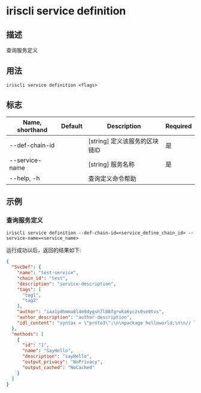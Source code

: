 # iriscli service definition

## 描述

查询服务定义

## 用法

```
iriscli service definition <flags>
```

## 标志

| Name, shorthand | Default | Description                | Required |
| --------------- | ------- | -------------------------- | -------- |
| --def-chain-id  |         | [string] 定义该服务的区块链ID | 是        |
| --service-name  |         | [string] 服务名称           | 是        |
| --help, -h      |         | 查询定义命令帮助              |          |

## 示例

### 查询服务定义

```shell
iriscli service definition --def-chain-id=<service_define_chain_id> --service-name=<service_name>
```

运行成功以后，返回的结果如下:

```json
{
  "SvcDef": {
    "name": "test-service",
    "chain_id": "test",
    "description": "service-description",
    "tags": [
      "tag1",
      "tag2"
    ],
    "author": "iaa1ydhmma8l4m9dygsh7l08fgrwka6yczs0se0tvs",
    "author_description": "author-description",
    "idl_content": "syntax = \"proto3\";\n\npackage helloworld;\n\n// The greeting service definition.\nservice Greeter {\n    //@Attribute description: sayHello\n    //@Attribute output_privacy: NoPrivacy\n    //@Attribute output_cached: NoCached\n    rpc SayHello (HelloRequest) returns (HelloReply) {}\n}\n\n// The request message containing the user's name.\nmessage HelloRequest {\n    string name = 1;\n}\n\n// The response message containing the greetings\nmessage HelloReply {\n    string message = 1;\n}\n"
  },
  "methods": [
    {
      "id": "1",
      "name": "SayHello",
      "description": "sayHello",
      "output_privacy": "NoPrivacy",
      "output_cached": "NoCached"
    }
  ]
}
```